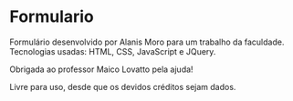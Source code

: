 # Formulario
Formulário desenvolvido por Alanis Moro para um trabalho da faculdade. Tecnologias usadas: HTML, CSS, JavaScript e JQuery.

Obrigada ao professor Maico Lovatto pela ajuda!

Livre para uso, desde que os devidos créditos sejam dados.
